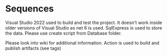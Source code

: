 # Sequences

Visual Studio 2022 used to build and test the project. 
It doesn't work inside older versions of Visual Studio as net 6 is used. 
SqlExpress is used to store the data. Please use create script from Database folder.

Please look into wiki for additional information.
Action is used to build and publish artifacts (see tags)

